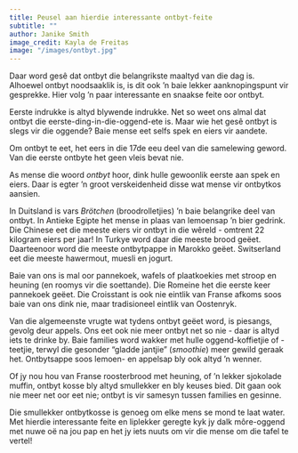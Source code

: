 ```yaml
---
title: Peusel aan hierdie interessante ontbyt-feite
subtitle: ""
author: Janike Smith
image_credit: Kayla de Freitas
image: "/images/ontbyt.jpg"
---
```


Daar word gesê dat ontbyt die belangrikste maaltyd van die dag is. Alhoewel ontbyt noodsaaklik is, is dit ook ’n baie lekker aanknopingspunt vir gesprekke. Hier volg ’n paar interessante en snaakse feite oor ontbyt.

Eerste indrukke is altyd blywende indrukke. Net so weet ons almal dat ontbyt die eerste-ding-in-die-oggend-ete is. Maar wie het gesê ontbyt is slegs vir die oggende? Baie mense eet selfs spek en eiers vir aandete.

Om ontbyt te eet, het eers in die 17de eeu deel van die samelewing geword. Van die eerste ontbyte het geen vleis bevat nie.

As mense die woord _ontbyt_ hoor, dink hulle gewoonlik eerste aan spek en eiers. Daar is egter ’n groot verskeidenheid disse wat mense vir ontbytkos aansien.

In Duitsland is vars _Brötchen_ (broodrolletjies) ’n baie belangrike deel van ontbyt. In Antieke Egipte het mense in plaas van lemoensap ’n bier gedrink. Die Chinese eet die meeste eiers vir ontbyt in die wêreld - omtrent 22 kilogram eiers per jaar! In Turkye word daar die meeste brood geëet. Daarteenoor word die meeste ontbytpappe in Marokko geëet. Switserland eet die meeste hawermout, muesli en jogurt.

Baie van ons is mal oor pannekoek, wafels of plaatkoekies met stroop en heuning (en roomys vir die soettande). Die Romeine het die eerste keer pannekoek geëet. Die Croisstant is ook nie eintlik van Franse afkoms soos baie van ons dink nie, maar tradisioneel eintlik van Oostenryk.

Van die algemeenste vrugte wat tydens ontbyt geëet word, is piesangs, gevolg deur appels. Ons eet ook nie meer ontbyt net so nie - daar is altyd iets te drinke by. Baie families word wakker met hulle oggend-koffietjie of -teetjie, terwyl die gesonder “gladde jantjie” (_smoothie_) meer gewild geraak het. Ontbytsappe soos lemoen- en appelsap bly ook altyd ’n wenner.

Of jy nou hou van Franse roosterbrood met heuning, of ’n lekker sjokolade muffin, ontbyt kosse bly altyd smullekker en bly keuses bied. Dit gaan ook nie meer net oor eet nie; ontbyt is vir samesyn tussen families en gesinne.

Die smullekker ontbytkosse is genoeg om elke mens se mond te laat water. Met hierdie interessante feite en liplekker geregte kyk jy dalk môre-oggend met nuwe oë na jou pap en het jy iets nuuts om vir die mense om die tafel te vertel!
